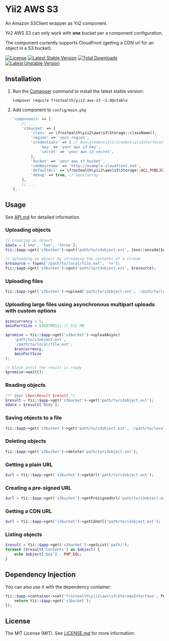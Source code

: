 # Yii2 AWS S3

An Amazon S3Client wrapper as Yii2 component.

Yii2 AWS S3 can only work with **one** bucket per a component configuration.

The component currently supports CloudFront (getting a CDN url for an object in a S3 bucket).

[![License](https://poser.pugx.org/frostealth/yii2-aws-s3/license)](https://github.com/frostealth/yii2-aws-s3/blob/master/LICENSE.md)
[![Latest Stable Version](https://poser.pugx.org/frostealth/yii2-aws-s3/v/stable)](https://packagist.org/packages/frostealth/yii2-aws-s3)
[![Total Downloads](https://poser.pugx.org/frostealth/yii2-aws-s3/downloads)](https://packagist.org/packages/frostealth/yii2-aws-s3)
[![Latest Unstable Version](https://poser.pugx.org/frostealth/yii2-aws-s3/v/unstable)](https://packagist.org/packages/frostealth/yii2-aws-s3)

## Installation
1. Run the [Composer](http://getcomposer.org/download/) command to install the latest stable version:

    ```
    composer require frostealth/yii2-aws-s3 ~1.0@stable
    ```

2. Add component to `config/main.php`

    ```php
    'components' => [
        // ...
        's3bucket' => [
            'class' => \frostealth\yii2\aws\s3\Storage::className(),
            'region' => 'your region',
            'credentials' => [ // Aws\Credentials\CredentialsInterface|array|callable
                'key' => 'your aws s3 key',
                'secret' => 'your aws s3 secret',
            ],
            'bucket' => 'your aws s3 bucket',
            'cdnHostname' => 'http://example.cloudfront.net',
            'defaultAcl' => \frostealth\yii2\aws\s3\Storage::ACL_PUBLIC_READ,
            'debug' => true, // bool|array
        ],
        // ...
    ],
    ```

## Usage

See [API.md](https://github.com/frostealth/yii2-aws-s3/blob/master/API.md) for detailed information.

### Uploading objects

```php
// creating an object
$data = ['one', 'two', 'three'];
Yii::$app->get('s3bucket')->put('path/to/s3object.ext', Json::encode($data));

// uploading an object by streaming the contents of a stream
$resource = fopen('/path/to/local/file.ext', 'r+');
Yii::$app->get('s3bucket')->put('path/to/s3object.ext', $resource);
```

### Uploading files

```php
Yii::$app->get('s3bucket')->upload('path/to/s3object.ext', '/path/to/local/file.ext');
```

### Uploading large files using asynchronous multipart uploads with custom options

```php
$concurrency = 5;
$minPartSize = 536870912; // 512 MB

$promise = Yii::$app->get('s3bucket')->uploadAsync(
    'path/to/s3object.ext',
    '/path/to/local/file.ext',
    $concurrency,
    $minPartSize
);

// block until the result is ready
$promise->wait();
```

### Reading objects

```php
/** @var \Aws\Result $result */
$result = Yii::$app->get('s3bucket')->get('path/to/s3object.ext');
$data = $result['Body'];
```

### Saving objects to a file

```php
Yii::$app->get('s3bucket')->get('path/to/s3object.ext', '/path/to/local/file.ext');
```

### Deleting objects

```php
Yii::$app->get('s3bucket')->delete('path/to/s3object.ext');
```

### Getting a plain URL

```php
$url = Yii::$app->get('s3bucket')->getUrl('path/to/s3object.ext');
```

### Creating a pre-signed URL

```php
$url = Yii::$app->get('s3bucket')->getPresignedUrl('path/to/s3object.ext', '+10 minutes');
```

### Getting a CDN URL

```php
$url = Yii::$app->get('s3bucket')->getCdnUrl('path/to/s3object.ext');
```

### Listing objects

```php
$result = Yii::$app->get('s3bucket')->getList('path/');
foreach ($result['Contents'] as $object) {
    echo $object['Key'] . PHP_EOL;
}
```

## Dependency Injection

You can also use it with the dependency container:

```php
Yii::$app->container->set('frostealth\yii2\aws\s3\StorageInterface', function () {
    return Yii::$app->get('s3bucket');
});
```

## License

The MIT License (MIT).
See [LICENSE.md](https://github.com/frostealth/yii2-aws-s3/blob/master/LICENSE.md) for more information.